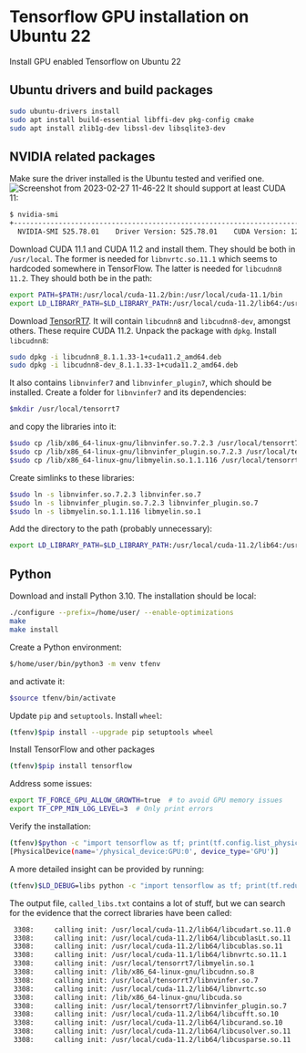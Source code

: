 # Tensorflow GPU installation on Ubuntu 22
Install GPU enabled Tensorflow on Ubuntu 22
## Ubuntu drivers and build packages
```bash
sudo ubuntu-drivers install
sudo apt install build-essential libffi-dev pkg-config cmake
sudo apt install zlib1g-dev libssl-dev libsqlite3-dev
```
## NVIDIA related packages
Make sure the driver installed is the Ubuntu tested and verified one.
![Screenshot from 2023-02-27 11-46-22](https://user-images.githubusercontent.com/37543656/221555859-99025c67-c3da-457e-bc91-d27ff899f313.png)
It should support at least CUDA 11:
```bash
$ nvidia-smi    
+-----------------------------------------------------------------------------+
  NVIDIA-SMI 525.78.01    Driver Version: 525.78.01    CUDA Version: 12.0
```
Download CUDA 11.1 and CUDA 11.2 and install them. They should be both in `/usr/local`. The former is needed for `libnvrtc.so.11.1` which seems to hardcoded somewhere in TensorFlow. The latter is needed for `libcudnn8` `11.2`. They should both be in the path:
```bash
export PATH=$PATH:/usr/local/cuda-11.2/bin:/usr/local/cuda-11.1/bin
export LD_LIBRARY_PATH=$LD_LIBRARY_PATH:/usr/local/cuda-11.2/lib64:/usr/local/cuda-11.2/extras/CUPTI/lib64:/usr/local/cuda-11.1/lib64:/usr/local/cuda-11.1/extras/CUPTI/lib64
```
Download [TensorRT7](https://developer.nvidia.com/compute/machine-learning/tensorrt/secure/7.2.3/local_repos/nv-tensorrt-repo-ubuntu1804-cuda11.1-trt7.2.3.4-ga-20210226_1-1_amd64.deb). It will contain `libcudnn8` and `libcudnn8-dev`, amongst others. These require CUDA 11.2. Unpack the package with `dpkg`. Install `libcudnn8`:
```bash
sudo dpkg -i libcudnn8_8.1.1.33-1+cuda11.2_amd64.deb
sudo dpkg -i libcudnn8-dev_8.1.1.33-1+cuda11.2_amd64.deb
```
It also contains `libnvinfer7` and `libnvinfer_plugin7`, which should be installed. Create a folder for `libnvinfer7` and its dependencies:
```bash
$mkdir /usr/local/tensorrt7
```
and copy the libraries into it:
```bash
$sudo cp /lib/x86_64-linux-gnu/libnvinfer.so.7.2.3 /usr/local/tensorrt7/
$sudo cp /lib/x86_64-linux-gnu/libnvinfer_plugin.so.7.2.3 /usr/local/tensorrt7/
$sudo cp /lib/x86_64-linux-gnu/libmyelin.so.1.1.116 /usr/local/tensorrt7/
```
Create simlinks to these libraries:
```bash
$sudo ln -s libnvinfer.so.7.2.3 libnvinfer.so.7
$sudo ln -s libnvinfer_plugin.so.7.2.3 libnvinfer_plugin.so.7
$sudo ln -s libmyelin.so.1.1.116 libmyelin.so.1
```
Add the directory to the path (probably unnecessary):
```bash
export LD_LIBRARY_PATH=$LD_LIBRARY_PATH:/usr/local/cuda-11.2/lib64:/usr/local/cuda-11.2/extras/CUPTI/lib64:/usr/local/cuda-11.1/lib64:/usr/local/cuda-11.1/extras/CUPTI/lib64:/usr/local/tensorrt7
```
## Python
Download and install Python 3.10. The installation should be local:
```bash
./configure --prefix=/home/user/ --enable-optimizations
make
make install
```
Create a Python environment:
```bash
$/home/user/bin/python3 -m venv tfenv
```
and activate it:
```bash
$source tfenv/bin/activate
```
Update `pip` and `setuptools`. Install `wheel`:
```bash
(tfenv)$pip install --upgrade pip setuptools wheel
```
Install TensorFlow and other packages
```bash
(tfenv)$pip install tensorflow
```
Address some issues:
```bash
export TF_FORCE_GPU_ALLOW_GROWTH=true  # to avoid GPU memory issues
export TF_CPP_MIN_LOG_LEVEL=3  # Only print errors
```
Verify the installation:
```bash
(tfenv)$python -c "import tensorflow as tf; print(tf.config.list_physical_devices('GPU'))"
[PhysicalDevice(name='/physical_device:GPU:0', device_type='GPU')]
```
A more detailed insight can be provided by running:
```bash
(tfenv)$LD_DEBUG=libs python -c "import tensorflow as tf; print(tf.reduce_sum(tf.random.normal([1000, 1000])))" > called_libs.txt 2>&1
```
The output file, `called_libs.txt` contains a lot of stuff, but we can search for the evidence that the correct libraries have been called:
```bash
 3308:     calling init: /usr/local/cuda-11.2/lib64/libcudart.so.11.0
 3308:     calling init: /usr/local/cuda-11.2/lib64/libcublasLt.so.11
 3308:     calling init: /usr/local/cuda-11.2/lib64/libcublas.so.11
 3308:     calling init: /usr/local/cuda-11.1/lib64/libnvrtc.so.11.1
 3308:     calling init: /usr/local/tensorrt7/libmyelin.so.1
 3308:     calling init: /lib/x86_64-linux-gnu/libcudnn.so.8
 3308:     calling init: /usr/local/tensorrt7/libnvinfer.so.7
 3308:     calling init: /usr/local/cuda-11.2/lib64/libnvrtc.so
 3308:     calling init: /lib/x86_64-linux-gnu/libcuda.so
 3308:     calling init: /usr/local/tensorrt7/libnvinfer_plugin.so.7
 3308:     calling init: /usr/local/cuda-11.2/lib64/libcufft.so.10
 3308:     calling init: /usr/local/cuda-11.2/lib64/libcurand.so.10
 3308:     calling init: /usr/local/cuda-11.2/lib64/libcusolver.so.11
 3308:     calling init: /usr/local/cuda-11.2/lib64/libcusparse.so.11
```
